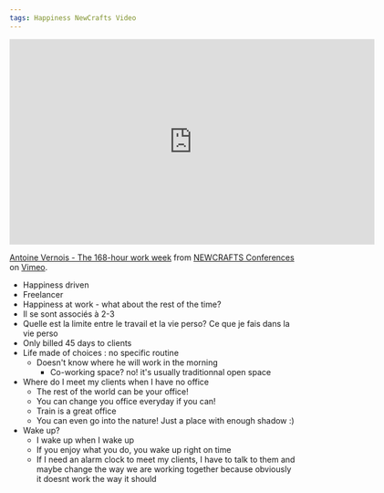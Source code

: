 ```yaml
---
tags: Happiness NewCrafts Video
---
```


<iframe src="https://player.vimeo.com/video/221100900" width="640" height="360" frameborder="0" webkitallowfullscreen mozallowfullscreen allowfullscreen></iframe>
<p><a href="https://vimeo.com/221100900">Antoine Vernois - The 168-hour work week</a> from <a href="https://vimeo.com/newcrafts">NEWCRAFTS Conferences</a> on <a href="https://vimeo.com">Vimeo</a>.</p>


* Happiness driven
* Freelancer
* Happiness at work - what about the rest of the time?
* Il se sont associés à 2-3
* Quelle est la limite entre le travail et la vie perso? Ce que je fais dans la vie perso 
* Only billed 45 days to clients
* Life made of choices : no specific routine
  * Doesn't know where he will work in the morning
    * Co-working space? no! it's usually traditionnal open space
* Where do I meet my clients when I have no office
  * The rest of the world can be your office!
  * You can change you office everyday if you can!
  * Train is a great office
  * You can even go into the nature! Just a place with enough shadow :)
* Wake up?
  * I wake up when I wake up
  * If you enjoy what you do, you wake up right on time
  * If I need an alarm clock to meet my clients, I have to talk to them and maybe change the way we are working together because obviously it doesnt work the way it should
  
